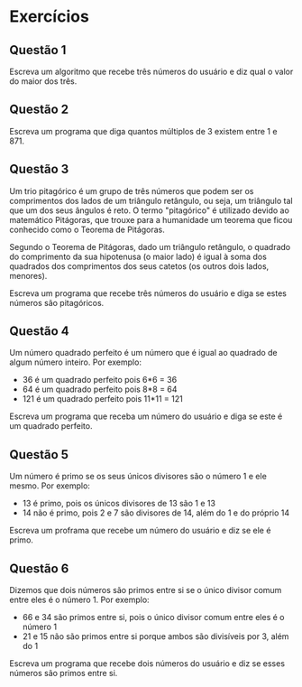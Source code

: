 # Exercícios

## Questão 1

Escreva um algoritmo que recebe três números do usuário e diz qual o valor do maior dos três.

## Questão 2

Escreva um programa que diga quantos múltiplos de 3 existem entre 1 e 871.

## Questão 3

Um trio pitagórico é um grupo de três números que podem ser os comprimentos dos lados de um triângulo retângulo, ou seja, um triângulo tal que um dos seus ângulos é reto. O termo "pitagórico" é utilizado devido ao matemático Pitágoras, que trouxe para a humanidade um teorema que ficou conhecido como o Teorema de Pitágoras.

Segundo o Teorema de Pitágoras, dado um triângulo retângulo, o quadrado do comprimento da sua hipotenusa (o maior lado) é igual à soma dos quadrados dos comprimentos dos seus catetos (os outros dois lados, menores).

Escreva um programa que recebe três números do usuário e diga se estes números são pitagóricos.

## Questão 4

Um número quadrado perfeito é um número que é igual ao quadrado de algum número inteiro. Por exemplo:

* 36 é um quadrado perfeito pois 6*6 = 36
* 64 é um quadrado perfeito pois 8*8 = 64
* 121 é um quadrado perfeito pois 11*11 = 121

Escreva um programa que receba um número do usuário e diga se este é um quadrado perfeito.

## Questão 5

Um número é primo se os seus únicos divisores são o número 1 e ele mesmo. Por exemplo:

* 13 é primo, pois os únicos divisores de 13 são 1 e 13
* 14 não é primo, pois 2 e 7 são divisores de 14, além do 1 e do próprio 14

Escreva um proframa que recebe um número do usuário e diz se ele é primo.

## Questão 6

Dizemos que dois números são primos entre si se o único divisor comum entre eles é o número 1. Por exemplo:

* 66 e 34 são primos entre si, pois o único divisor comum entre eles é o número 1
* 21 e 15 não são primos entre si porque ambos são divisíveis por 3, além do 1

Escreva um programa que recebe dois números do usuário e diz se esses números são primos entre si.
